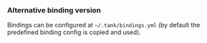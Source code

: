 ### Alternative binding version

Bindings can be configured at `~/.tank/bindings.yml` (by default the predefined binding config is copied and used).
